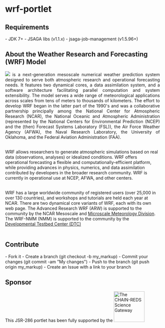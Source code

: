 # wrf-portlet

<h2>Requirements</h2>
- JDK 7+
- JSAGA libs (v1.1.x)
- jsaga-job-management (v1.5.96+)

<h2>About the Weather Research and Forecasting (WRF) Model</h2>
<p align="justify">
<img src="http://wrf-model.org/images/headerleft.jpg" border="0">
is a next-generation mesoscale numerical weather prediction system designed to serve both atmospheric research and operational forecasting needs. It features two dynamical cores, a data assimilation system, and a software architecture facilitating parallel computation and system extensibility. The model serves a wide range of meteorological applications across scales from tens of meters to thousands of kilometers. The effort to develop WRF began in the latter part of the 1990's and was a collaborative partnership principally among the National Center for Atmospheric Research (NCAR), the National Oceanic and Atmospheric Administration (represented by the National Centers for Environmental Prediction (NCEP) and the (then) Forecast Systems Laboratory (FSL)), the Air Force Weather Agency (AFWA), the Naval Research Laboratory, the University of Oklahoma, and the Federal Aviation Administration (FAA). <br/><br/>

WRF allows researchers to generate atmospheric simulations based on real data (observations, analyses) or idealized conditions. WRF offers operational forecasting a flexible and computationally-efficient platform, while providing advances in physics, numerics, and data assimilation contributed by developers in the broader research community. WRF is currently in operational use at NCEP, AFWA, and other centers. <br/><br/>

WRF has a large worldwide community of registered users (over 25,000 in over 130 countries), and workshops and tutorials are held each year at NCAR. There are two dynamical core variants of WRF, each with its own web page. The Advanced Research WRF (ARW) is supported to the community by the NCAR Mesoscale and <a href="http://www.mmm.ucar.edu/wrf/users">Microscale Meteorology Division</a>. The WRF-NMM (NMM) is supported to the community by the <a href="http://www.dtcenter.org/wrf-nmm/users">Developmental Testbed Center (DTC)</a><br/><br/>
</p>

<h2>Contribute</h2>
- Fork it
- Create a branch (git checkout -b my_markup)
- Commit your changes (git commit -am "My changes")
- Push to the branch (git push origin my_markup)
- Create an Issue with a link to your branch
 
<h2>Sponsor</h2>
This JSR-286 portlet has been fully supported by the 
<a href="http://www.chain-project.eu/"><img width="100" src="https://www.chain-project.eu/image/image_gallery?uuid=4b273102-2ed0-49ca-929f-c23379318171&groupId=3456180&t=1424446552904" border="0" title="The CHAIN-REDS Science Gateway"></a>


